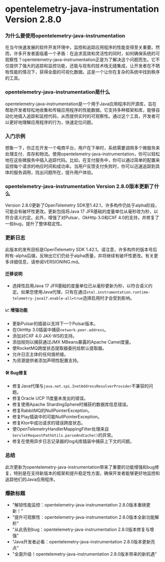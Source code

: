 # opentelemetry-java-instrumentation Version 2.8.0
### 为什么要使用opentelemetry-java-instrumentation

在当今快速发展的软件开发环境中，监控和追踪应用程序的性能变得至关重要。然而，许多开发者面临着一个矛盾：在追求高效和灵活性的同时，如何确保系统的可观察性？opentelemetry-java-instrumentation正是为了解决这个问题而生。它不仅提供了强大的追踪和监控功能，还能与现有的技术栈无缝集成，让开发者在不牺牲性能的情况下，获得全面的可视化数据。这是一个让你在复杂的系统中找到秩序的工具。

### opentelemetry-java-instrumentation是什么

opentelemetry-java-instrumentation是一个用于Java应用程序的开源库，旨在帮助开发者轻松地收集和传输应用程序的性能数据。它支持多种框架和库，能够自动化地插入追踪和监控代码，从而提供实时的可观察性。通过这个工具，开发者可以更好地理解应用程序的行为，快速定位问题。

### 入门示例

想象一下，你正在开发一个电商平台，用户在下单时，系统需要调用多个微服务来处理支付、库存和物流。使用opentelemetry-java-instrumentation，你可以轻松地在这些微服务中插入追踪代码。比如，在支付服务中，你可以通过简单的配置来监控每个请求的响应时间和成功率。当用户反馈支付失败时，你可以迅速追踪到具体的服务调用，找出问题所在，提升用户体验。

### opentelemetry-java-instrumentation Version 2.8.0版本更新了什么

Version 2.8.0更新了OpenTelemetry SDK至1.42.1，许多构件仍处于alpha阶段，可能会有破坏性更改。更新包括将Java 17 JFR基础的度量单位从毫秒改为秒，以符合语义约定。此外，增强了对Pulsar、OkHttp 3.0和CXF 4.0的支持，并修复了一些bug，提升了整体稳定性。

### 更新日志

此版本的发布目标是OpenTelemetry SDK 1.42.1。请注意，许多构件的版本号后附有-alpha后缀，反映出它们仍处于alpha质量，并将继续有破坏性更改。有关更多详细信息，请参阅VERSIONING.md。

#### 迁移说明
- 选择性启用Java 17 JFR基础的度量单位已从毫秒更新为秒，以符合语义约定。如果您使用Java代理，只有在通过`otel.instrumentation.runtime-telemetry-java17.enable-all=true`选择启用时才会受到影响。

#### 📈 增强功能
- 更新Pulsar的插装以支持下一个Pulsar版本。
- 在OkHttp 3.0插装中捕获`network.peer.address`。
- 添加对CXF 4.0 JAX-WS的支持。
- 添加规则以捕获通过JMX MBeans暴露的Apache Camel度量。
- 使RocketMQ跨度状态提取器委托给默认提取器。
- 允许日志主体的任何值桥接。
- 为资源提供者添加声明性配置支持。

#### 🛠️ Bug修复
- 修复Java代理与`java.net.spi.InetAddressResolverProvider`不兼容的问题。
- 修复Oracle UCP 11度量未发出的错误。
- 修复使用Apache ShardingSphere时捕获的数据库信息错误。
- 修复RabbitMQ的NullPointerException。
- 修复Play插装中的可能NullPointerException。
- 修复Ktor中成功请求的错误跨度状态。
- 使OpenTelemetryHandlerMappingFilter处理来自`ServletRequestPathUtils.parseAndCache()`的异常。
- 修复在使用异步日志记录器的log4j库插装中捕获上下文的问题。

### 总结

此次更新为opentelemetry-java-instrumentation带来了重要的功能增强和bug修复，特别是在支持新版本的框架和提升稳定性方面，确保开发者能够更好地监控和追踪他们的Java应用程序。

### 爆款标题

- "解锁性能监控：opentelemetry-java-instrumentation 2.8.0版本重磅更新！"
- "提升可观察性：opentelemetry-java-instrumentation 2.8.0版本全新功能解析"
- "从此告别bug：opentelemetry-java-instrumentation 2.8.0版本修复与增强"
- "Java开发者必看：opentelemetry-java-instrumentation 2.8.0版本更新亮点"
- "全面升级！opentelemetry-java-instrumentation 2.8.0版本带来的新机遇"